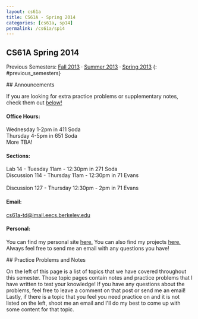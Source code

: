 ```yaml
---
layout: cs61a
title: CS61A - Spring 2014
categories: [cs61a, sp14]
permalink: /cs61a/sp14
---
```

## CS61A Spring 2014

Previous Semesters: <a href="/cs61a/fa13">Fall 2013</a> &middot; <a href="/cs61a/su13">Summer 2013</a> &middot; <a href="/cs61a/sp13">Spring 2013</a>
{: #previous_semesters}

<div class="bs-callout bs-callout-info" markdown="1">
## Announcements

If you are looking for extra practice problems or supplementary notes, check them out <a href="#extra_problems">below!</a>

</div>

#### Office Hours:

Wednesday 1-2pm in 411 Soda<br>
Thursday 4-5pm in 651 Soda<br>
More TBA!

#### Sections:

Lab 14 - Tuesday 11am - 12:30pm in 271 Soda<br>
Discussion 114 - Thursday 11am - 12:30pm in 71 Evans<br>
<br>
Discussion 127 - Thursday 12:30pm - 2pm in 71 Evans<br>

#### Email:

<a href="mailto:cs61a-td@imail.eecs.berkeley.edu">cs61a-td@imail.eecs.berkeley.edu</a>

#### Personal:

You can find my personal site <a href="http://markmiyashita.com">here.</a> You can also find my projects <a href="http://markmiyashita.com/projects">here.</a> Always feel free to send me an email with any questions you have!

<div class="bs-callout bs-callout-info" id="extra_problems" markdown="1">
## Practice Problems and Notes

On the left of this page is a list of topics that we have covered throughout this semester. Those topic pages contain notes and practice problems that I have written to test your knowledge! If you have any questions about the problems, feel free to leave a comment on that post or send me an email! Lastly, if there is a topic that you feel you need practice on and it is not listed on the left, shoot me an email and I'll do my best to come up with some content for that topic.
</div>
